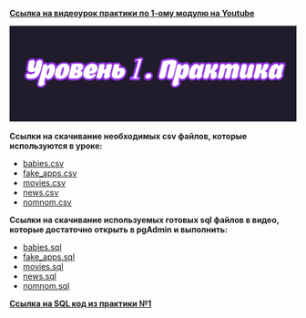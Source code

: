 [**Ссылка на видеоурок практики по 1-ому модулю на Youtube**](https://youtu.be/myX592hdIc4)

![img](https://github.com/AnatoliiBalakiriev/sql_video_course_for_beginners/blob/main/SQL-101%20Modules/Module%201/Practice%20on%20Module%201/images/practice%201.png)

**Ccылки на скачивание необходимых csv файлов, которые используются в уроке:**<br>
 - [babies.csv](https://raw.githubusercontent.com/AnatoliiBalakiriev/sql_video_course_for_beginners/main/SQL-101%20Modules/Module%201/Practice%20on%20Module%201/CSV%20%D1%84%D0%B0%D0%B9%D0%BB%D1%8B/babies.csv)
 - [fake_apps.csv](https://raw.githubusercontent.com/AnatoliiBalakiriev/sql_video_course_for_beginners/main/SQL-101%20Modules/Module%201/Practice%20on%20Module%201/CSV%20%D1%84%D0%B0%D0%B9%D0%BB%D1%8B/fake_apps.csv)
 - [movies.csv](https://raw.githubusercontent.com/AnatoliiBalakiriev/sql_video_course_for_beginners/main/SQL-101%20Modules/Module%201/Practice%20on%20Module%201/CSV%20%D1%84%D0%B0%D0%B9%D0%BB%D1%8B/movies.csv)
 - [news.csv](https://raw.githubusercontent.com/AnatoliiBalakiriev/sql_video_course_for_beginners/main/SQL-101%20Modules/Module%201/Practice%20on%20Module%201/CSV%20%D1%84%D0%B0%D0%B9%D0%BB%D1%8B/news.csv)
 - [nomnom.csv](https://raw.githubusercontent.com/AnatoliiBalakiriev/sql_video_course_for_beginners/main/SQL-101%20Modules/Module%201/Practice%20on%20Module%201/CSV%20%D1%84%D0%B0%D0%B9%D0%BB%D1%8B/nomnom.csv)

**Ccылки на скачивание используемых готовых sql файлов в видео, которые достаточно открыть в pgAdmin и выполнить:**
 - [babies.sql](https://raw.githubusercontent.com/AnatoliiBalakiriev/sql_video_course_for_beginners/main/SQL-101%20Modules/Module%201/Practice%20on%20Module%201/SQL%20%D1%84%D0%B0%D0%B9%D0%BB%D1%8B/babies.sql)
 - [fake_apps.sql](https://raw.githubusercontent.com/AnatoliiBalakiriev/sql_video_course_for_beginners/main/SQL-101%20Modules/Module%201/Practice%20on%20Module%201/SQL%20%D1%84%D0%B0%D0%B9%D0%BB%D1%8B/fake_apps.sql)
 - [movies.sql](https://raw.githubusercontent.com/AnatoliiBalakiriev/sql_video_course_for_beginners/main/SQL-101%20Modules/Module%201/Practice%20on%20Module%201/SQL%20%D1%84%D0%B0%D0%B9%D0%BB%D1%8B/movies.sql)
 - [news.sql](https://raw.githubusercontent.com/AnatoliiBalakiriev/sql_video_course_for_beginners/main/SQL-101%20Modules/Module%201/Practice%20on%20Module%201/SQL%20%D1%84%D0%B0%D0%B9%D0%BB%D1%8B/news.sql)
 - [nomnom.sql](https://raw.githubusercontent.com/AnatoliiBalakiriev/sql_video_course_for_beginners/main/SQL-101%20Modules/Module%201/Practice%20on%20Module%201/SQL%20%D1%84%D0%B0%D0%B9%D0%BB%D1%8B/nomnom.sql)

[**Ссылка на SQL код из практики №1**](https://raw.githubusercontent.com/AnatoliiBalakiriev/sql_video_course_for_beginners/main/SQL-101%20Modules/Module%201/Practice%20on%20Module%201/SQL%20%D1%84%D0%B0%D0%B9%D0%BB%D1%8B/SQL%20%D0%BA%D0%BE%D0%B4%20%D0%B8%D0%B7%20%D0%BF%D1%80%D0%B0%D0%BA%D1%82%D0%B8%D0%BA%D0%B8%20%E2%84%961.sql)



